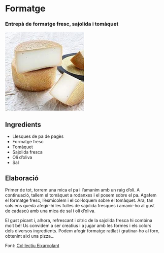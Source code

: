 # Formatge

### **Entrepà de formatge fresc, sajolida i tomàquet**

![Formatge](img/formatge.jpg)

## Ingredients

* Llesques de pa de pagès
* Formatge fresc
* Tomàquet
* Sajolida fresca
* Oli d’oliva
* Sal

## Elaboració

Primer de tot, torrem una mica el pa i l’amanim amb un raig d’oli. A continuació, tallem el tomàquet a rodanxes i el posem sobre el pa. Agafem el formatge fresc, l’esmicolem i el col·loquem sobre el tomàquet. Ara, tan sols ens queda afegir-hi les fulles de sajolida fresques i amanir-ho al gust de cadascú amb una mica de sal i oli d’oliva.

El gust picant i, alhora, refrescant i cítric de la sajolida fresca hi combina molt bé! Us convidem a ser creatius i a jugar amb les formes i els colors dels diversos ingredients. Podem afegir formatge ratllat i gratinar-ho al forn, obtenint així una pizza...


Font: [Col·lectiu Eixarcolant](https://eixarcolant.cat/blog/receptes-entrepa-de-formatge-fresc-sajolida-i-tomaquet)